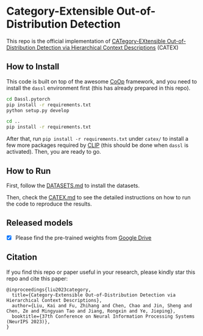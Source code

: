 # Category-Extensible Out-of-Distribution Detection

This repo is the official implementation of [CATegory-EXtensible Out-of-Distribution Detection via Hierarchical Context Descriptions](https://arxiv.org/abs/2407.16725) (CATEX)

## How to Install
This code is built on top of the awesome [CoOp](https://github.com/KaiyangZhou/CoOp) framework, and you need to install the `dassl` environment first (this has already prepared in this repo). 

```bash
cd Dassl.pytorch
pip install -r requirements.txt
python setup.py develop

cd ..
pip install -r requirements.txt
```

After that, run `pip install -r requirements.txt` under `catex/` to install a few more packages required by [CLIP](https://github.com/openai/CLIP) (this should be done when `dassl` is activated). Then, you are ready to go.

## How to Run

First, follow the [DATASETS.md](DATASETS.md) to install the datasets.

Then, check the [CATEX.md](CATEX.md) to see the detailed instructions on how to run the code to reproduce the results.

## Released models
- [x] Please find the pre-trained weights from [Google Drive](https://drive.google.com/file/d/1J9bpWmbfukz-3UkdTdqb8m7l3ncmjmml/view?usp=sharing)

## Citation
If you find this repo or paper useful in your research, please kindly star this repo and cite this paper:

```
@inproceedings{liu2023category,
  title={Category-Extensible Out-of-Distribution Detection via Hierarchical Context Descriptions},
  author={Liu, Kai and Fu, Zhihang and Chen, Chao and Jin, Sheng and Chen, Ze and Mingyuan Tao and Jiang, Rongxin and Ye, Jieping},
  booktitle={37th Conference on Neural Information Processing Systems (NeurIPS 2023)},
}
```

